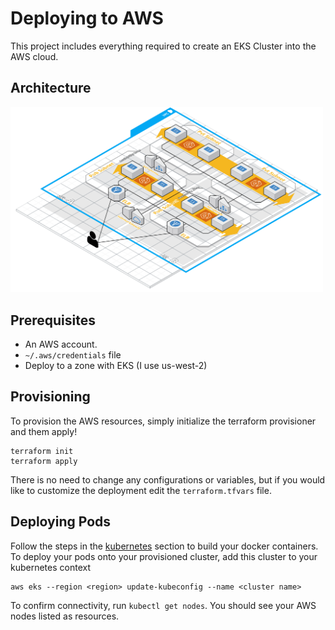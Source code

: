# Deploying to AWS
This project includes everything required to create an EKS Cluster into the AWS cloud.

## Architecture
<img src='https://raw.githubusercontent.com/jcampos8782/HelloWebApi/master/img/aws_architecture.png' width=500 />

## Prerequisites
* An AWS account.
* `~/.aws/credentials` file
* Deploy to a zone with EKS (I use us-west-2)

## Provisioning
To provision the AWS resources, simply initialize the terraform provisioner and them apply! 

```
terraform init
terraform apply
```

There is no need to change any configurations
or variables, but if you would like to customize the deployment edit the `terraform.tfvars` file.

## Deploying Pods
Follow the steps in the [kubernetes](../k8s) section to build your docker containers. To deploy your pods onto your provisioned
cluster, add this cluster to your kubernetes context

```
aws eks --region <region> update-kubeconfig --name <cluster name>
```

To confirm connectivity, run `kubectl get nodes`. You should see your AWS nodes listed as resources.
